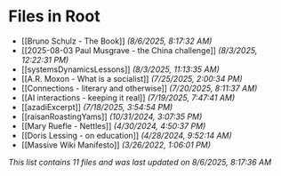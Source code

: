 # Files in Root

- [[Bruno Schulz - The Book]] *(8/6/2025, 8:17:32 AM)*
- [[2025-08-03 Paul Musgrave - the China challenge]] *(8/3/2025, 12:22:31 PM)*
- [[systemsDynamicsLessons]] *(8/3/2025, 11:13:35 AM)*
- [[A.R. Moxon - What is a socialist]] *(7/25/2025, 2:00:34 PM)*
- [[Connections - literary and otherwise]] *(7/20/2025, 8:11:37 AM)*
- [[AI interactions - keeping it real]] *(7/19/2025, 7:47:41 AM)*
- [[azadiExcerpt]] *(7/18/2025, 3:54:54 PM)*
- [[raisanRoastingYams]] *(10/31/2024, 3:07:35 PM)*
- [[Mary Ruefle - Nettles]] *(4/30/2024, 4:50:37 PM)*
- [[Doris Lessing - on education]] *(4/28/2024, 9:52:14 AM)*
- [[Massive Wiki Manifesto]] *(3/26/2022, 1:06:01 PM)*

*This list contains 11 files and was last updated on 8/6/2025, 8:17:36 AM*